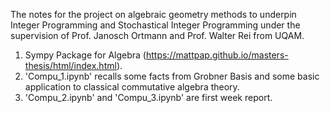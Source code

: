 The notes for the project on algebraic geometry methods to underpin Integer Programming and Stochastical Integer Programming under the supervision of Prof. Janosch Ortmann and Prof. Walter Rei from UQAM.

1. Sympy Package for Algebra  (https://mattpap.github.io/masters-thesis/html/index.html).
2. 'Compu_1.ipynb' recalls some facts from Grobner Basis and some basic application to classical commutative algebra theory.
3. 'Compu_2.ipynb' and 'Compu_3.ipynb' are first week report.
